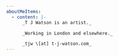 ```yaml
---
aboutMeItems:
  - content: |-
      _T J Watson is an artist._

      _Working in London and elsewhere._

      _tjw \[at] t-j-watson.com_
---
```


